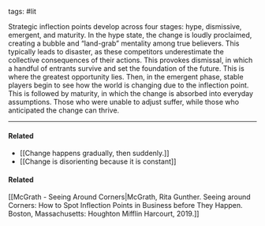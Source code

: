 tags: #lit 

Strategic inflection points develop across four stages: hype, dismissive, emergent, and maturity. In the hype state, the change is loudly proclaimed, creating a bubble and “land-grab” mentality among true believers. This typically leads to disaster, as these competitors underestimate the collective consequences of their actions. This provokes dismissal, in which a handful of entrants survive and set the foundation of the future. This is where the greatest opportunity lies. Then, in the emergent phase, stable players begin to see how the world is changing due to the inflection point. This is followed by maturity, in which the change is absorbed into everyday assumptions. Those who were unable to adjust suffer, while those who anticipated the change can thrive.

---
#### Related
- [[Change happens gradually, then suddenly.]]
- [[Change is disorienting because it is constant]]

#### Related
[[McGrath - Seeing Around Corners|McGrath, Rita Gunther. Seeing around Corners: How to Spot Inflection Points in Business before They Happen. Boston, Massachusetts: Houghton Mifflin Harcourt, 2019.]]
